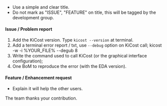 - Use a simple and clear title.
- Do not mark as "ISSUE", "FEATURE" on title, this will be tagged by the development group.

#### Issue / Problem report
1. Add the KiCost version. Type ``kicost --version`` at terminal.
2. Add a terminal error report / txt, use ``--debug`` option on KiCost call;
    kicost -w -i %YOUR_FILE% --degub 8
3. Write the command used to call KiCost (or the graphical interface configuration);
4. One BoM to reproduce the error (with the EDA version).

#### Feature / Enhancement request
- Explain it will help the other users.

The team thanks your contribution.
